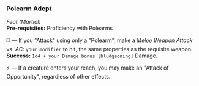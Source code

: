 ### Polearm Adept
*Feat (Martial)*  
**Pre-requisites:** Proficiency with Polearms  

◻️ — If you "Attack" using only a "Polearm", make a *Melee Weapon Attack* vs. *AC*: `your modifier` to hit, the same properties as the requisite weapon. **Success:** `1d4 + your Damage bonus [bludgeoning]` Damage.

⚡ — If a creature enters your reach, you may make an "Attack of Opportunity", regardless of other effects.
